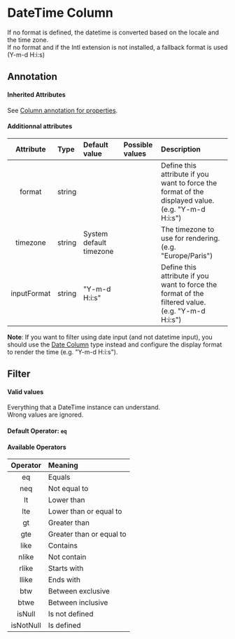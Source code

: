 DateTime Column
===============

If no format is defined, the datetime is converted based on the locale and the time zone.  
If no format and if the Intl extension is not installed, a fallback format is used (Y-m-d H:i:s)

## Annotation
#### Inherited Attributes

See [Column annotation for properties](../annotations/column_annotation_property.md).

#### Additionnal attributes

|Attribute|Type|Default value|Possible values|Description|
|:--:|:--|:--|:--|:--|
|format|string| | |Define this attribute if you want to force the format of the displayed value.<br />(e.g. "Y-m-d H:i:s")|
|timezone|string|System default timezone| |The timezone to use for rendering.<br />(e.g. "Europe/Paris")|
|inputFormat|string|"Y-m-d H:i:s"| |Define this attribute if you want to force the format of the filtered value.<br />(e.g. "Y-m-d H:i:s")|

**Note**: If you want to filter using date input (and not datetime input), you should use the [Date Column](date_column.md) type instead and configure the display format to render the time (e.g. "Y-m-d H:i:s").

## Filter
#### Valid values

Everything that a DateTime instance can understand.  
Wrong values are ignored.

#### Default Operator: `eq`

#### Available Operators

|Operator|Meaning|
|:--:|:--|
|eq|Equals|
|neq|Not equal to|
|lt|Lower than|
|lte|Lower than or equal to|
|gt|Greater than|
|gte|Greater than or equal to|
|like|Contains|
|nlike|Not contain|
|rlike|Starts with|
|llike|Ends with|
|btw|Between exclusive|
|btwe|Between inclusive|
|isNull|Is not defined|
|isNotNull|Is defined|
